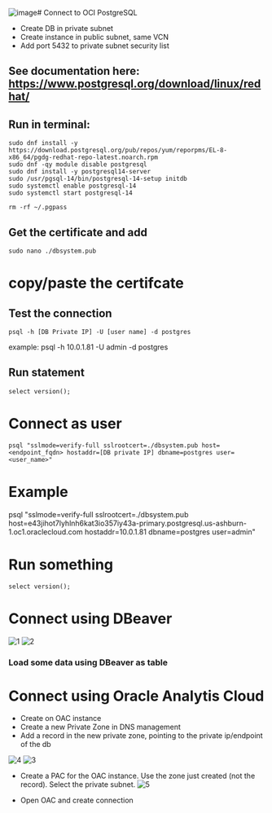 ![image](https://github.com/user-attachments/assets/5722817c-aa96-4046-8780-b2030c074222)# Connect to OCI PostgreSQL

- Create DB in private subnet
- Create instance in public subnet, same VCN
- Add port 5432 to private subnet security list

## See documentation here: https://www.postgresql.org/download/linux/redhat/

## Run in terminal:
```
sudo dnf install -y https://download.postgresql.org/pub/repos/yum/reporpms/EL-8-x86_64/pgdg-redhat-repo-latest.noarch.rpm
sudo dnf -qy module disable postgresql
sudo dnf install -y postgresql14-server
sudo /usr/pgsql-14/bin/postgresql-14-setup initdb
sudo systemctl enable postgresql-14
sudo systemctl start postgresql-14
```

```rm -rf ~/.pgpass```

## Get the certificate and add
```
sudo nano ./dbsystem.pub
```
# copy/paste the certifcate 

## Test the connection
```psql -h [DB Private IP] -U [user name] -d postgres```

example: psql -h 10.0.1.81 -U admin -d postgres

## Run statement
```select version();```

# Connect as user
```psql "sslmode=verify-full sslrootcert=./dbsystem.pub host=<endpoint_fqdn> hostaddr=[DB private IP] dbname=postgres user=<user_name>"```

# Example
psql "sslmode=verify-full sslrootcert=./dbsystem.pub host=e43jihot7lyhlnh6kat3io357iy43a-primary.postgresql.us-ashburn-1.oc1.oraclecloud.com hostaddr=10.0.1.81 dbname=postgres user=admin"

# Run something
```select version();```


# Connect using DBeaver

![1](images/img_1.png)
![2](images/img_2.png)

### Load some data using DBeaver as table

# Connect using Oracle Analytis Cloud
- Create on OAC instance
- Create a new Private Zone in DNS management
- Add a record in the new private zone, pointing to the private ip/endpoint of the db

![4](images/img_4.png)
![3](images/img_3.png)

- Create a PAC for the OAC instance. Use the zone just created (not the record). Select the private subnet.
![5](images/img_5.png)

- Open OAC and create connection
